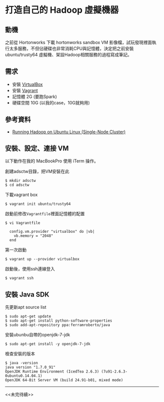 # 打造自己的 Hadoop 虛擬機器

## 動機

之前從 Hortonworks 下載 hortonworks sandbox VM 影像檔，試玩發現裡面執行太多服務，不但佔硬碟也非常消耗CPU與記憶體，決定把之前安裝 ubuntu/trusty64 虛擬機、架設Hadoop相關服務的過程寫成筆記。

## 需求

- 安裝 [VirtualBox](https://www.virtualbox.org/wiki/Downloads)
- 安裝 [Vagrant](https://www.vagrantup.com/downloads.html)
- 記憶體 2G (要跑Spark)
- 硬碟空間 10G (以我的case，10G就夠用)

## 參考資料
- [Running Hadoop on Ubuntu Linux (Single-Node Cluster)](http://www.michael-noll.com/tutorials/running-hadoop-on-ubuntu-linux-single-node-cluster/)

## 安裝、設定、連接 VM

以下動作在我的 MacBookPro 使用 iTerm 操作。

創建adsctw目錄，把VM安裝在此
```shell
$ mkdir adsctw
$ cd adsctw
```

下載vagrant box
```shell
$ vagrant init ubuntu/trusty64
```

啟動前修改```Vagrantfile```裡面記憶體的配置
```shell
$ vi Vagrantfile
```
```
  config.vm.provider "virtualbox" do |vb|
    vb.memory = "2048"
  end
```

第一次啟動
```shell
$ vagrant up --provider virtualbox
```

啟動後，使用ssh連線登入
```shell
$ vagrant ssh
```

## 安裝 Java SDK

先更新apt source list
```shell
$ sudo apt-get update
$ sudo apt-get install python-software-properties
$ sudo add-apt-repository ppa:ferramroberto/java
```

安裝ubunbu自帶的openjdk-7-jdk
```shell
$ sudo apt-get install -y openjdk-7-jdk
```

檢查安裝的版本
```shell
$ java -version
java version "1.7.0_91"
OpenJDK Runtime Environment (IcedTea 2.6.3) (7u91-2.6.3-0ubuntu0.14.04.1)
OpenJDK 64-Bit Server VM (build 24.91-b01, mixed mode)
```
___
<<未完待續>>

